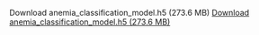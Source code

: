 Download anemia_classification_model.h5 (273.6 MB)
[Download anemia_classification_model.h5 (273.6 MB)](https://drive.google.com/uc?export=download&id=14SWnczT3aMRRpkdezk7uO0vDOEttT159)

